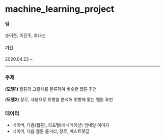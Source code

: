 # machine_learning_project

#### 팀

송이준, 이진주, 조대선

#### 기간

2020.04.23 ~

---

### 주제

**(모델1)**
웹툰의 그림체를 분류하여 비슷한 웹툰 추천

**(모델2)**
장르, 내용으로 취향을 분석해 취향에 맞는 웹툰 추천

### 데이터
- 네이버, 다음(웹툰), 라프텔(애니메이션) 썸네일 이미지
- 네이버, 다음 웹툰 줄거리, 장르, 베스트댓글
